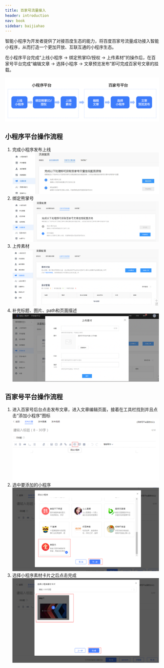 ```yaml
---
title: 百家号流量接入
header: introduction
nav: book
sidebar: baijiahao
---
```

智能小程序为开发者提供了对接百度生态的能力，将百度百家号流量成功接入智能小程序，从而打造一个更加开放、互联互通的小程序生态。


在小程序平台完成“上线小程序 -> 绑定熊掌ID/授权 -> 上传素材”的操作后，在百家号平台完成“编辑文章 -> 选择小程序 -> 文章预览发布”即可完成百家号文章的挂载。

![图片](../../img/introduction/scancode/baijiahao2.png)

## 小程序平台操作流程
1. 完成小程序发布上线
![图片](../../img/introduction/scancode/baijiahao9.png)
2. 绑定熊掌号
![图片](../../img/introduction/scancode/baijiahao8.png)
3. 上传素材
![图片](../../img/introduction/scancode/baijiahao3.png)
4. 补充标题、图片、path和页面描述
![图片](../../img/introduction/scancode/baijiahao4.png)
## 百家号平台操作流程
1.  进入百家号后台点击发布文章，进入文章编辑页面，接着在工具栏找到并且点击“添加小程序”图标
![图片](../../img/introduction/scancode/baijiahao5.png)
2.  选中要添加的小程序
![图片](../../img/introduction/scancode/baijiahao6.png)
3.  选择小程序素材卡片之后点击完成
![图片](../../img/introduction/scancode/baijiahao7.png)
